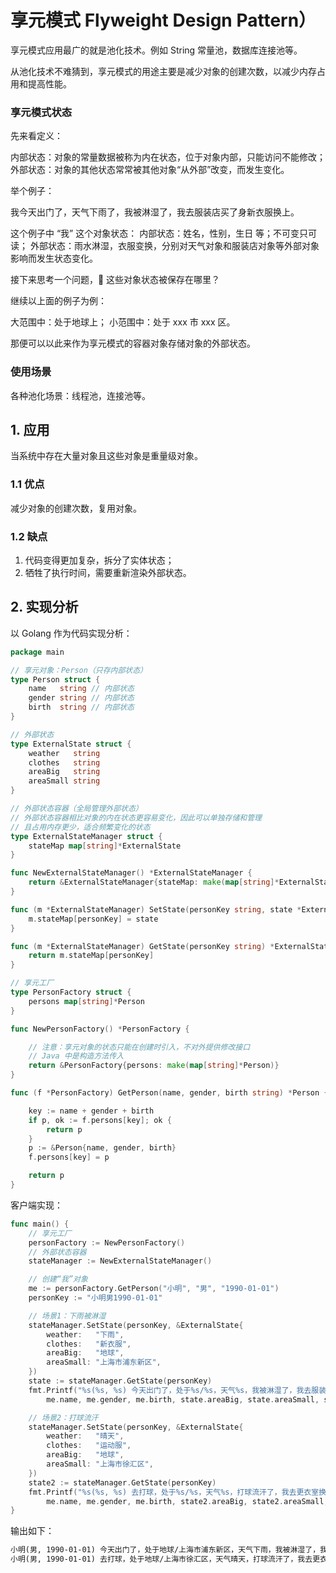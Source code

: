 # 享元模式 Flyweight Design Pattern）

享元模式应用最广的就是池化技术。例如 String 常量池，数据库连接池等。

从池化技术不难猜到，享元模式的用途主要是减少对象的创建次数，以减少内存占用和提高性能。

### 享元模式状态

先来看定义：

内部状态：对象的常量数据被称为内在状态，位于对象内部，只能访问不能修改；
外部状态：对象的其他状态常常被其他对象“从外部”改变，而发生变化。

举个例子：

我今天出门了，天气下雨了，我被淋湿了，我去服装店买了身新衣服换上。

这个例子中 “我” 这个对象状态：
内部状态：姓名，性别，生日 等；不可变只可读；
外部状态：雨水淋湿，衣服变换，分别对天气对象和服装店对象等外部对象影响而发生状态变化。

接下来思考一个问题，🤔 这些对象状态被保存在哪里？

继续以上面的例子为例：

大范围中：处于地球上；
小范围中：处于 xxx 市 xxx 区。

那便可以以此来作为享元模式的容器对象存储对象的外部状态。

### 使用场景

各种池化场景：线程池，连接池等。

## 1. 应用

当系统中存在大量对象且这些对象是重量级对象。

### 1.1 优点

减少对象的创建次数，复用对象。

### 1.2 缺点

1. 代码变得更加复杂，拆分了实体状态；
2. 牺牲了执行时间，需要重新渲染外部状态。

## 2. 实现分析

以 Golang 作为代码实现分析：

```go
package main

// 享元对象：Person（只存内部状态）
type Person struct {
	name   string // 内部状态
	gender string // 内部状态
	birth  string // 内部状态
}

// 外部状态
type ExternalState struct {
	weather   string
	clothes   string
	areaBig   string
	areaSmall string
}

// 外部状态容器（全局管理外部状态）
// 外部状态容器相比对象的内在状态更容易变化，因此可以单独存储和管理
// 且占用内存更少，适合频繁变化的状态
type ExternalStateManager struct {
	stateMap map[string]*ExternalState
}

func NewExternalStateManager() *ExternalStateManager {
	return &ExternalStateManager{stateMap: make(map[string]*ExternalState)}
}

func (m *ExternalStateManager) SetState(personKey string, state *ExternalState) {
	m.stateMap[personKey] = state
}

func (m *ExternalStateManager) GetState(personKey string) *ExternalState {
	return m.stateMap[personKey]
}

// 享元工厂
type PersonFactory struct {
	persons map[string]*Person
}

func NewPersonFactory() *PersonFactory {

	// 注意：享元对象的状态只能在创建时引入，不对外提供修改接口
	// Java 中是构造方法传入
	return &PersonFactory{persons: make(map[string]*Person)}
}

func (f *PersonFactory) GetPerson(name, gender, birth string) *Person {

	key := name + gender + birth
	if p, ok := f.persons[key]; ok {
		return p
	}
	p := &Person{name, gender, birth}
	f.persons[key] = p

	return p
}
```

客户端实现：

```go
func main() {
	// 享元工厂
	personFactory := NewPersonFactory()
	// 外部状态容器
	stateManager := NewExternalStateManager()

	// 创建“我”对象
	me := personFactory.GetPerson("小明", "男", "1990-01-01")
	personKey := "小明男1990-01-01"

	// 场景1：下雨被淋湿
	stateManager.SetState(personKey, &ExternalState{
		weather:   "下雨",
		clothes:   "新衣服",
		areaBig:   "地球",
		areaSmall: "上海市浦东新区",
	})
	state := stateManager.GetState(personKey)
	fmt.Printf("%s(%s, %s) 今天出门了，处于%s/%s，天气%s，我被淋湿了，我去服装店买了身%s换上。 [me 对象: %p]\n",
		me.name, me.gender, me.birth, state.areaBig, state.areaSmall, state.weather, state.clothes, me)

	// 场景2：打球流汗
	stateManager.SetState(personKey, &ExternalState{
		weather:   "晴天",
		clothes:   "运动服",
		areaBig:   "地球",
		areaSmall: "上海市徐汇区",
	})
	state2 := stateManager.GetState(personKey)
	fmt.Printf("%s(%s, %s) 去打球，处于%s/%s，天气%s，打球流汗了，我去更衣室换了身%s。 [me 对象: %p]\n",
		me.name, me.gender, me.birth, state2.areaBig, state2.areaSmall, state2.weather, state2.clothes, me)
}
```

输出如下：

```markdown
小明(男, 1990-01-01) 今天出门了，处于地球/上海市浦东新区，天气下雨，我被淋湿了，我去服装店买了身新衣服换上。 [me 对象: 0x1400007e090]
小明(男, 1990-01-01) 去打球，处于地球/上海市徐汇区，天气晴天，打球流汗了，我去更衣室换了身运动服。 [me 对象: 0x1400007e090]
```

